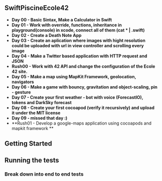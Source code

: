## SwiftPiscineEcole42
* **Day 00 - Basic Sintax, Make a Calculator in Swift**
* **Day 01 - Work with override, functions, inheritance in playground(console) in xcode, connect all of them (cat * | .swift)**
* **Day 02 - Create a Death Note App**
* **Day 03 - Create an aplication where images with hight resolution could be uploaded with url in view controller and scrolling every image**
* **Day 04 - Make a Twitter based application with HTTP request and JSON**
* **Rush00 - Work with 42 API and change the configuration of the Ecole 42 site.**
* **Day 05 - Make a map using MapKit Framework, geolocation, navigators**
* **Day 06 - Make a game with bouncy, gravitation and object-scaling, pin - gesture**
* **Day 07 - Create your first weather - bot with voice (ForecastIO), tokens and DarkSky forecast**
* **Day 08 - Create your first cocoapod (verify it recursively) and upload it under the MIT license**
* **Day 09 - missed that day :)**
* **Rush01 - Develop a google-maps application using cocoapods and mapkit framework **

## Getting Started
## Running the tests
### Break down into end to end tests
